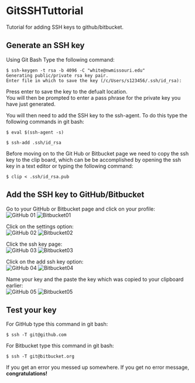 # GitSSHTuttorial
Tutorial for adding SSH keys to github/bitbucket.

## Generate an SSH key  

Using Git Bash Type the following command:

```
$ ssh-keygen -t rsa -b 4096 -C "white@nwmissouri.edu"
Generating public/private rsa key pair.
Enter file in which to save the key (/c/Users/s123456/.ssh/id_rsa):
```
Press enter to save the key to the defualt location.  
You will then be prompted to enter a pass phrase for the private key you have just generated.  

You will then need to add the SSH key to the ssh-agent. To do this type the following commands in git bash:  
```
$ eval $(ssh-agent -s)

$ ssh-add .ssh/id_rsa
```

Before moving on to the Git Hub or Bitbucket page we need to copy the ssh key to the clip board, which can be be accomplished by opening the ssh key in a text editor or typing the following command:
```
$ clip < .ssh/id_rsa.pub
```
## Add the SSH key to GitHub/Bitbucket 

Go to your GitHub or Bitbucket page and click on your profile:     
![GitHub 01](img/github01.png) ![Bitbucket01](img/bitbucket01.png)

Click on the settings option:  
![GitHub 02](img/github02.png) ![Bitbucket02](img/bitbucket02.png)

Click the ssh key page:  
![GitHub 03](img/github03.png) ![Bitbucket03](img/bitbucket03.png)

Click on the add ssh key option:  
![GitHub 04](img/github04.png) ![Bitbucket04](img/bitbucket04.png)

Name your key and the paste the key which was copied to your clipboard earlier:  
![GitHub 05](img/github05.png) ![Bitbucket05](img/bitbucket05.png)

## Test your key

For GitHub type this command in git bash:  
```
$ ssh -T git@github.com
```

For Bitbucket type this command in git bash:  
```
$ ssh -T git@bitbucket.org
```

If you get an error you messed up somewhere. If you get no error message, **congratulations!**